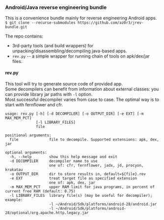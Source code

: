 ### Android/Java reverse engineering bundle  

This is a convenience bundle mainly for reverse engineering Android apps.
`$ git clone --recurse-submodules https://github.com/az0r3/jrev-bundle.git`

The repo contains:
* 3rd-party tools (and build wrappers) for unpacking/disassembling/decompiling java-based apps.
* `rev.py` -- a simple wrapper for running chain of tools on apk/dex/jar files.

#### rev.py

This tool will try to generate source code of provided app.  
Some decompilers can benefit from information about external classes: you can provide library jar paths with `-l` option.  
Most successful decompiler varies from case to case. The optimal way is to start with fernflower and cfr.  

```
usage: rev.py [-h] [-d DECOMPILER] [-o OUTPUT_DIR] [-e EXT] [-m MAX_MEM_PCT]
              [-l LIBRARY_FILES]
              file

positional arguments:
  file              file to decompile. Supported extensions: apk, dex, jar

optional arguments:
  -h, --help        show this help message and exit
  -d DECOMPILER     decompiler name to use
                    one of: cfr, fernflower, jadx, jd, procyon, krakatau
  -o OUTPUT_DIR     dir to store results in, default=${file}.rev
  -e EXT            treat target file as specified extension
                    one of: apk, dex, jar
  -m MAX_MEM_PCT    upper RAM limit for java programs, in percent of current free RAM (default: 0.75)
  -l LIBRARY_FILES  library file(s) (may be useful for decompiler); example:
                    -l ~/Android/Sdk/platforms/android-28/android.jar
                    -l ~/Android/Sdk/platforms/android-28/optional/org.apache.http.legacy.jar
```
